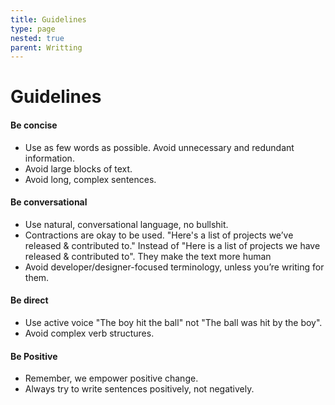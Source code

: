 ```yaml
---
title: Guidelines
type: page
nested: true
parent: Writting
---
```


# Guidelines

#### Be concise
- Use as few words as possible. Avoid unnecessary and redundant information.
- Avoid large blocks of text.
- Avoid long, complex sentences.

#### Be conversational
- Use natural, conversational language, no bullshit.
- Contractions are okay to be used. "Here's a list of projects we’ve released & contributed to." Instead of "Here is a list of projects we have released & contributed to". They make the text more human
- Avoid developer/designer-focused terminology, unless you’re writing for them.

#### Be direct
- Use active voice "The boy hit the ball" not "The ball was hit by the boy".
- Avoid complex verb structures.

#### Be Positive
-  Remember, we empower positive change.
- Always try to write sentences positively, not negatively.
